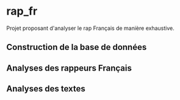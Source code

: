 # rap_fr
Projet proposant d'analyser le rap Français de manière exhaustive.

## Construction de la base de données


## Analyses des rappeurs Français

## Analyses des textes

